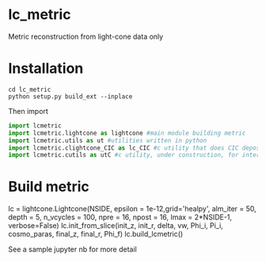 # lc_metric
Metric reconstruction from light-cone data only

# Installation 
```shell
cd lc_metric
python setup.py build_ext --inplace
```
Then import 
```python
import lcmetric 
import lcmetric.lightcone as lightcone #main module building metric
import lcmetric.utils as ut #utilities written in python
import lcmetric.clightcone_CIC as lc_CIC #c utility that does CIC deposit to light-cone
import lcmetric.cutils as utC #c utility, under construction, for interpolation from cartesian mesh only
```

# Build metric
lc = lightcone.Lightcone(NSIDE, epsilon = 1e-12,grid='healpy',  alm_iter = 50,
                    depth = 5, n_vcycles = 100, npre = 16, npost = 16, lmax = 2*NSIDE-1, verbose=False)
lc.init_from_slice(init_z, init_r, delta, vw, Phi_i, Pi_i, 
                       cosmo_paras, final_z, final_r, Phi_f)
lc.build_lcmetric()

See a sample jupyter nb for more detail
